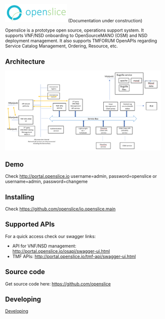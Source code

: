 <img src="images/openslice_logo.png" alt="drawing" width="200"/>
(Documentation under construction)

Openslice is a prototype open source, operations support system. It supports VNF/NSD onboarding to OpenSourceMANO (OSM) and NSD deployment management. It also supports TMFORUM OpenAPIs regarding Service Catalog Management, Ordering, Resource, etc.


## Architecture
<img src="images/architecture_ 2019-10-24.png" alt="drawing" width="1024"/>

## Demo

Check http://portal.openslice.io
username=admin, password=openslice
or
username=admin, password=changeme

## Installing

Check https://github.com/openslice/io.openslice.main


## Supported APIs

For a quick access check our swagger links:
- API for VNF/NSD management: http://portal.openslice.io/osapi/swagger-ui.html
- TMF APIs: http://portal.openslice.io/tmf-api/swagger-ui.html

## Source code

Get source code here: https://github.com/openslice

## Developing

[Developing](./developing.md)